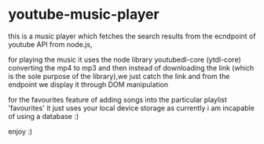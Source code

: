 # youtube-music-player

this is a music player which fetches the search results from the ecndpoint of youtube API from node.js,

for playing the music it uses the node library youtubedl-core (ytdl-core) converting the mp4 to mp3 and then instead of downloading the link (which is the sole purpose of the library),we just catch the link and from the endpoint we display it through DOM manipulation

for the favourites feature of adding songs into the particular playlist 'favourites' it just uses your local device storage as currently i am incapable of using a database :)

enjoy :)

